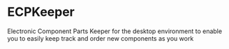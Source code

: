 # ECPKeeper
Electronic Component Parts Keeper for the desktop environment to enable you to easily keep track and order new components as you work
